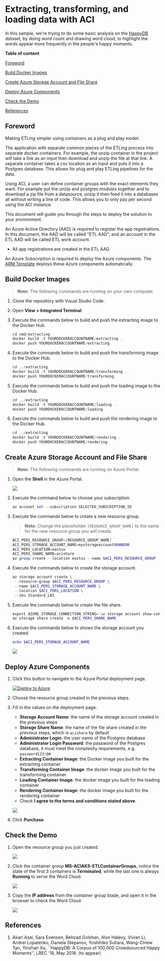 # Extracting, transforming, and loading data with ACI

In this sample, we're trying to do some basic analysis on the [HappyDB](https://github.com/rit-public/HappyDB) dataset, by doing word count and drawing word cloud, to highlight the words appear more frequently in the people's happy moments.

**Table of content**

[Foreword](#foreword)

[Build Docker Images](#build-docker-images)

[Create Azure Storage Account and File Share](#create-azure-storage-account-and-file-share)

[Deploy Azure Components](#deploy-azure-components)

[Check the Demo](#check-the-demo)

[References](#references)

## Foreword

Making ETLing simpler using containers as a plug and play model.

The application with separate common pieces of the ETLing process into separate docker containers. For example, the unzip container in the project will take a link as an input then download and unzip the file at that link. A separate container takes a csv location as an input and puts it into a Postgres database. This allows for plug and play ETLing pipelines for the data.

Using ACI, a user can define container groups with the exact elements they want. For example put the unzip and postgres modules together and to download a zip file from a datasource, unzip it then feed it into a databases all without writing a line of code. This allows you to only pay per second using the ACI instance. 

This document will guide you through the steps to deploy the solution to your environment.

An Azure Active Directory (AAD) is required to register the app registrations. In this document, the AAD will be called "ETL AAD", and an account in the ETL AAD will be called ETL work account.

* All app registrations are created in the ETL AAD. 

An Azure Subscription is required to deploy the Azure components. The [ARM Template](azuredeploy.json) deploys these Azure components automatically. 

## Build Docker Images

   > **Note:** The following commands are running on your own computer.

1. Clone the repository with Visual Studio Code.

2. Open **View > Integrated Terminal**.

3. Execute the commands below to build and push the extracting image to the Docker Hub.

   ```powershell
   cd cmd/extracting
   docker build -t YOURDOCKERACCOUNTNAME/extracting .
   docker push YOURDOCKERACCOUNTNAME/extracting
   ```

4. Execute the commands below to build and push the transforming image to the Docker Hub.

   ```powershell
   cd ../extracting
   docker build -t YOURDOCKERACCOUNTNAME/transforming .
   docker push YOURDOCKERACCOUNTNAME/transforming
   ```

5. Execute the commands below to build and push the loading image to the Docker Hub.

   ```powershell
   cd ../extracting
   docker build -t YOURDOCKERACCOUNTNAME/loading .
   docker push YOURDOCKERACCOUNTNAME/loading
   ```

6. Execute the commands below to build and push the rendering image to the Docker Hub.

   ```powershell
   cd ../extracting
   docker build -t YOURDOCKERACCOUNTNAME/rendering .
   docker push YOURDOCKERACCOUNTNAME/rendering
   ```

## Create Azure Storage Account and File Share

> **Note:** The following commands are running on Azure Portal.

1. Open the **Shell** in the Azure Portal.

   ![](images/deploy-01.png)

2. Execute the command below to choose your subscription.

   ```powershell
   az account set --subscription SELECTED_SUBSCRIPTION_ID
   ```

3. Execute the commands below to create a new resource group.

   > **Note:** Change the placeholder `[RESOURCE_GROUP_NAME]` to the name for the new resource group you will create.
   
   ```powershell
   ACI_PERS_RESOURCE_GROUP=[RESOURCE_GROUP_NAME]
   ACI_PERS_STORAGE_ACCOUNT_NAME=mystorageaccount$RANDOM
   ACI_PERS_LOCATION=eastus
   ACI_PERS_SHARE_NAME=acishare
   az group create --location eastus --name $ACI_PERS_RESOURCE_GROUP
   ```

4. Execute the commands below to create the storage account.

   ```powershell
   az storage account create \
    --resource-group $ACI_PERS_RESOURCE_GROUP \
    --name $ACI_PERS_STORAGE_ACCOUNT_NAME \
    --location $ACI_PERS_LOCATION \
    --sku Standard_LRS
   ```

5. Execute the commands below to create the file share.

   ```powershell
   export AZURE_STORAGE_CONNECTION_STRING=`az storage account show-connection-string --resource-group $ACI_PERS_RESOURCE_GROUP --name $ACI_PERS_STORAGE_ACCOUNT_NAME --output tsv`
   az storage share create -n $ACI_PERS_SHARE_NAME
   ```

6. Execute the commands below to shows the storage account you created.

   ```powershell
   echo $ACI_PERS_STORAGE_ACCOUNT_NAME
   ```
   ![](images/deploy-02.png)

## Deploy Azure Components

1. Click this button to navigate to the Azure Portal deployment page.

   [![Deploy to Azure](https://azuredeploy.net/deploybutton.png)](https://portal.azure.com/#create/Microsoft.Template/uri/https%3A%2F%2Fraw.githubusercontent.com%2Fhubertsui%2Fbetter-etling%2Fmaster%2Fazuredeploy.json)

2. Choose the resource group created in the previous steps.

3. Fill in the values on the deployment page.
   * **Storage Account Name**: the name of the storage account created in the previous steps
   * **Storage Share Name**: the name of the file share created in the previous steps, which is `acishare` by default
   * **Administrator Login**:  the user name of the Postgres database
   * **Administrator Login Password**: the password of the Postgres database, it must meet the complexity requirements, e.g. `password123!@#`
   * **Extracting Container Image**: the Docker image you built for the extracting container
   * **Transforming Container Image**: the docker image you built for the transforming container
   * **Loading Container Image**: the docker image you built for the loading container
   * **Rendering Container Image**: the docker image you built for the rendering container
   * Check **I agree to the terms and conditions stated above**.

   ![](images/deploy-03.png)

4. Click **Purchase**

## Check the Demo

1. Open the resource group you just created.

   ![](images/deploy-04.png)

2. Click the container group **MS-ACIAKS-ETLContainerGroups**, notice the state of the first 3 containers is **Terminated**, while the last one is always **Running** to serve the Word Cloud.

   ![](images/deploy-05.png)

3. Copy the **IP address** from the container group blade, and open it in the browser to check the Word Cloud.

   ![](images/deploy-06.png)

## References
1. Akari Asai, Sara Evensen, Behzad Golshan, Alon Halevy, Vivian Li, Andrei Lopatenko, Daniela Stepanov, Yoshihiko Suhara, Wang-Chiew Tan, Yinzhan Xu, 
``HappyDB: A Corpus of 100,000 Crowdsourced Happy Moments'', LREC '18, May 2018. (to appear)
